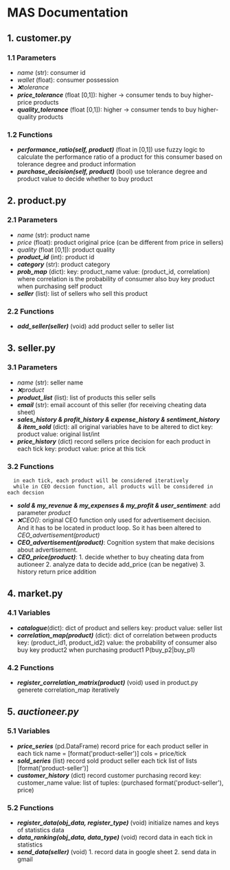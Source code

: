 # MAS Documentation
## 1. customer.py
### 1.1 Parameters
* *name* (str): consumer id
* *wallet* (float): consumer possession
* *❌tolerance*
* ***price_tolerance*** (float [0,1]): higher -> consumer tends to buy higher-price products
* ***quality_tolerance*** (float [0,1]): higher -> consumer tends to buy higher-quality products

### 1.2 Functions
* ***performance_ratio(self, product)*** (float in [0,1])
      use fuzzy logic to calculate the performance ratio of a product for this consumer
      based on tolerance degree and product information
* ***purchase_decision(self, product)*** (bool)
      use tolerance degree and product value to decide whether to buy product

## 2. product.py
### 2.1 Parameters
* *name* (str): product name
* *price* (float): product original price (can be different from price in sellers)
* *quality* (float [0,1]): product quality
* ***product_id*** (int): product id
* ***category*** (str): product category
* ***prob_map*** (dict):
      key: product_name
      value: (product_id, correlation) where correlation is the probability of consumer also buy key product when purchasing self product
* ***seller*** (list): list of sellers who sell this product

### 2.2 Functions
* ***add_seller(seller)*** (void)
      add product seller to seller list

## 3. seller.py
### 3.1 Parameters
* *name* (str): seller name
* *❌product*
* ***product_list*** (list): list of products this seller sells
* ***email*** (str): email account of this seller (for receiving cheating data sheet)
* ***sales_history & profit_history & expense_history & sentiment_history & item_sold*** (dict):
      all original variables have to be altered to dict
      key: product
      value: original list/int
* ***price_history*** (dict)
      record sellers price decision for each product in each tick
      key: product
      value: price at this tick


### 3.2 Functions
      in each tick, each product will be considered iteratively
      while in CEO decsion function, all products will be considered in each decsion
* ***sold & my_revenue & my_expenses & my_profit & user_sentiment***: add parameter *product*
* *❌CEO()*: original CEO function only used for advertisement decision. And it has to be located in product loop. So it has been altered to *CEO_advertisement(product)*
* ***CEO_advertisement(product)***: Cognition system that make decisions about advertisement.
* ***CEO_price(product)***:
      1. decide whether to buy cheating data from autioneer
      2. analyze data to decide add_price (can be negative)
      3. history return price addition

## 4. market.py
### 4.1 Variables
* ***catalogue***(dict):
      dict of product and sellers
      key: product
      value: seller list
* ***correlation_map(product)*** (dict):
      dict of correlation between products
      key: (product_id1, product_id2)
      value: the probability of consumer also buy key product2 when purchasing product1 P(buy_p2|buy_p1)

### 4.2 Functions
* ***register_correlation_matrix(product)*** (void)
      used in product.py
      generete correlation_map iteratively

## 5. ***auctioneer.py***
### 5.1 Variables
* ***price_series*** (pd.DataFrame)
      record price for each product seller in each tick
      name = [format('product-seller')]
      cols = price/tick
* ***sold_series*** (list)
      record sold product seller each tick
      list of lists [format('product-seller')]
* ***customer_history*** (dict)
      record customer purchasing record
      key: customer_name
      value: list of tuples: (purchased format('product-seller'), price)

### 5.2 Functions
* ***register_data(obj_data, register_type)*** (void)
      initialize names and keys of statistics data
* ***data_ranking(obj_data, data_type)*** (void)
      record data in each tick in statistics
* ***send_data(seller)*** (void)
      1. record data in google sheet
      2. send data in gmail

